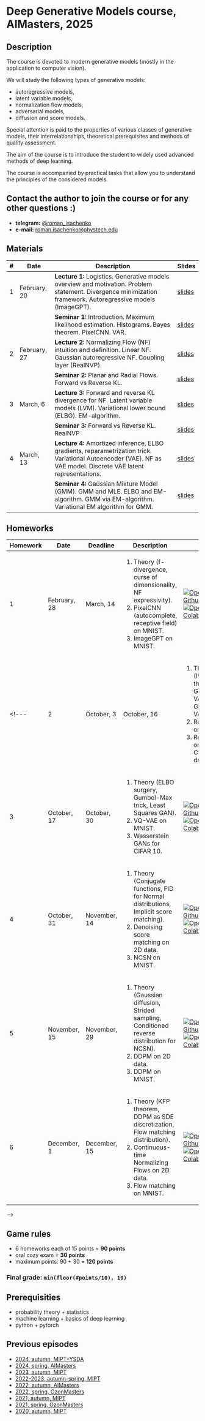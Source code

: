 # Deep Generative Models course, AIMasters, 2025

## Description
The course is devoted to modern generative models (mostly in the application to computer vision).

We will study the following types of generative models:
- autoregressive models,
- latent variable models,
- normalization flow models,
- adversarial models,
- diffusion and score models.

Special attention is paid to the properties of various classes of generative models, their interrelationships, theoretical prerequisites and methods of quality assessment.

The aim of the course is to introduce the student to widely used advanced methods of deep learning.

The course is accompanied by practical tasks that allow you to understand the principles of the considered models.

## Contact the author to join the course or for any other questions :)

- **telegram:** [@roman_isachenko](https://t.me/roman_isachenko)
- **e-mail:** roman.isachenko@phystech.edu

## Materials

| # | Date | Description | Slides |
|---|---|---|---|
| 1 | February, 20 | <b>Lecture 1:</b> Logistics. Generative models overview and motivation. Problem statement. Divergence minimization framework. Autoregressive models (ImageGPT). | [slides](lectures/lecture1/Lecture1.pdf) |
|  |  | <b>Seminar 1:</b> Introduction. Maximum likelihood estimation. Histograms. Bayes theorem. PixelCNN. VAR. | [slides](seminars/seminar1/) |
| 2 | February, 27 | <b>Lecture 2:</b> Normalizing Flow (NF) intuition and definition. Linear NF. Gaussian autoregressive NF. Coupling layer (RealNVP). | [slides](lectures/lecture2/Lecture2.pdf) |
|  |  | <b>Seminar 2:</b> Planar and Radial Flows. Forward vs Reverse KL. | [slides](seminars/seminar2/seminar2.ipynb) |
| 3 | March, 6 | <b>Lecture 3:</b> Forward and reverse KL divergence for NF. Latent variable models (LVM). Variational lower bound (ELBO). EM-algorithm. | [slides](lectures/lecture3/Lecture3.pdf) |
|  |  | <b>Seminar 3:</b> Forward vs Reverse KL. RealNVP | [slides](seminars/seminar3/) |
| 4 | March, 13 | <b>Lecture 4:</b> Amortized inference, ELBO gradients, reparametrization trick. Variational Autoencoder (VAE). NF as VAE model. Discrete VAE latent representations. | [slides](lectures/lecture4/Lecture4.pdf) |
|  |  | <b>Seminar 4:</b> Gaussian Mixture Model (GMM). GMM and MLE. ELBO and EM-algorithm. GMM via EM-algorithm. Variational EM algorithm for GMM. | [slides](seminars/seminar4/seminar4) |

<!---
| 5 | October, 8 | <b>Lecture 5:</b> Vector quantization, straight-through gradient estimation (VQ-VAE). Gumbel-softmax trick (DALL-E). ELBO surgery and optimal VAE prior. Learnable VAE prior. | [slides](lectures/lecture5/Lecture5.pdf) |
|  |  | <b>Seminar 5:</b> VAE: Implementation hints. Vanilla 2D VAE coding. VAE on Binarized MNIST visualization. Posterior collapse. Beta VAE on MNIST.| [slides](seminars/seminar5/seminar5.ipynb) |
| 6 | October, 15 | <b>Lecture 6:</b> Likelihood-free learning. GAN optimality theorem. Wasserstein distance. | [slides](lectures/lecture6/Lecture6.pdf) |
|  |  | <b>Seminar 6:</b>  KL vs JS divergences. Vanilla GAN in 1D coding. Mode collapse and vanishing gradients. Non-saturating GAN. | [slides](seminars/seminar6/seminar6.ipynb) |
| 7 | October, 22 | <b>Lecture 7:</b> Wasserstein GAN (WGAN). f-divergence minimization. GAN evaluation (FID, Precision-Recall, truncation trick). | [slides](lectures/lecture7/Lecture7.pdf) |
|  |  | <b>Seminar 7:</b> WGAN and WGAN-GP. | [slides](seminars/seminar7/seminar7.ipynb) |
| 8 | October, 29 | <b>Lecture 8:</b>  Langevin dynamic. Score matching (Denoising score matching, Noise Conditioned Score Network (NCSN)). Forward gaussian diffusion process. | [slides](lectures/lecture8/Lecture8.pdf) |
|  |  | <b>Seminar 8:</b> StyleGAN. | [slides](seminars/seminar8/StyleGAN.ipynb) |
| 9 | November, 5 | <b>Lecture 9:</b> Denoising score matching for diffusion. Reverse Gaussian diffusion process. Gaussian diffusion model as VAE. ELBO for DDPM. | [slides](lectures/lecture9/Lecture9.pdf) |
|  |  | <b>Seminar 9:</b> Noise Conditioned Score Network (NCSN). | [slides](seminars/seminar9/seminar9.ipynb) |
| 10 | November, 12 | <b>Lecture 10:</b> Denoising diffusion probabilistic model (DDPM): reparametrization and overview. Denoising diffusion as score-based generative model. Model guidance: classifier guidance, classfier-free guidance. | [slides](lectures/lecture10/Lecture10.pdf) |
|  |  | <b>Seminar 10:</b>  Denoising diffusion probabilistic model (DDPM). Denoising Diffusion Implicit Models (DDIM).| [slides](seminars/seminar10/seminar10.ipynb) |
| 11 | November, 19 | <b>Lecture 11:</b> Continuous-in-time NF and neural ODE. Continuity equation for NF log-likelihood. FFJORD and Hutchinson's trace estimator. Adjoint method for continuous-in-time NF.  | [slides](lectures/lecture11/Lecture11.pdf) |
|  |  | <b>Seminar 11:</b> Guidance. CLIP, GLIDE, DALL-E 2, Imagen, Latent Diffusion Model. | [slides](seminars/seminar11/seminar11.ipynb) |
| 12 | November, 26 | <b>Lecture 12:</b> SDE basics. Kolmogorov-Fokker-Planck equation. Probability flow ODE. Reverse SDE. Variance Preserving and Variance Exploding SDEs. | [slides](lectures/lecture12/Lecture12.pdf) |
|  |  | <b>Seminar 12:</b>  Latent Diffusion Models. Recap and colab playground.| [slides](seminars/seminar12/seminar12.ipynb) <a href="https://colab.research.google.com/github/r-isachenko/2024-DGM-MIPT-YSDA-course/blob/main/seminars/seminar12/seminar12_SD.ipynb" target="_parent"><img src="https://colab.research.google.com/assets/colab-badge.svg" alt="Open In Colab"/></a> |
| 13 | December, 3 | <b>Lecture 13:</b> Score-based generative models through SDE. Flow matching. Conditional flow matching. Conical gaussian paths. | [slides](lectures/lecture13/Lecture13.pdf) |
|  |  | <b>Seminar 13:</b> Latent Diffusion Models. Code. | [slides](seminars/seminar13/seminar13_SD.ipynb) <a href="https://colab.research.google.com/github/r-isachenko/2024-DGM-MIPT-YSDA-course/blob/main/seminars/seminar13/seminar13_SD.ipynb" target="_parent"><img src="https://colab.research.google.com/assets/colab-badge.svg" alt="Open In Colab"/></a> |
| 13 | December, 10 | <b>Lecture 14:</b> Conical gaussian paths (continued). Linear interpolation. Link with diffusion and score matching. Latent space models. Course overview. | [slides](lectures/lecture14/Lecture14.pdf) |
|  |  | <b>Seminar 14:</b>  The Final Recap| [slides](seminars/seminar14/seminar14.ipynb) |
-->

## Homeworks
| Homework | Date | Deadline | Description | Link |
|---------|------|-------------|--------|-------|
| 1 | February, 28 | March, 14 | <ol><li>Theory (f-divergence, curse of dimensionality, NF expressivity).</li><li>PixelCNN (autocomplete, receptive field) on MNIST.</li><li>ImageGPT on MNIST.</li></ol> | [![Open In Github](https://img.shields.io/static/v1.svg?logo=github&label=Repo&message=Open%20in%20Github&color=lightgrey)](homeworks/hw1.ipynb)<br>[![Open In Colab](https://colab.research.google.com/assets/colab-badge.svg)](https://colab.research.google.com/github/r-isachenko/2025-DGM-AIMasters-course/blob/main/homeworks/hw1.ipynb) |
<!---| 2 | October, 3 | October, 16 | <ol><li>Theory (IWAE theory, Gaussian VAE - I, Gaussian VAE - II).</li><li>RealNVP on MNIST.</li><li>ResNetVAE on CIFAR10 data.</li></ol> | [![Open In Github](https://img.shields.io/static/v1.svg?logo=github&label=Repo&message=Open%20in%20Github&color=lightgrey)](homeworks/hw2.ipynb)<br>[![Open In Colab](https://colab.research.google.com/assets/colab-badge.svg)](https://colab.research.google.com/github/r-isachenko/2024-DGM-MIPT-YSDA-course/blob/main/homeworks/hw2.ipynb) |
| 3 | October, 17 | October, 30 | <ol><li>Theory (ELBO surgery, Gumbel-Max trick, Least Squares GAN).</li><li>VQ-VAE on MNIST.</li><li>Wasserstein GANs for CIFAR 10.</li></ol> | [![Open In Github](https://img.shields.io/static/v1.svg?logo=github&label=Repo&message=Open%20in%20Github&color=lightgrey)](homeworks/hw3.ipynb)<br>[![Open In Colab](https://colab.research.google.com/assets/colab-badge.svg)](https://colab.research.google.com/github/r-isachenko/2024-DGM-MIPT-YSDA-course/blob/main/homeworks/hw3.ipynb) |
| 4 | October, 31 | November, 14 | <ol><li>Theory (Conjugate functions, FID for Normal distributions, Implicit score matching).</li><li>Denoising score matching on 2D data.</li><li>NCSN on MNIST.</li></ol> | [![Open In Github](https://img.shields.io/static/v1.svg?logo=github&label=Repo&message=Open%20in%20Github&color=lightgrey)](homeworks/hw4.ipynb)<br>[![Open In Colab](https://colab.research.google.com/assets/colab-badge.svg)](https://colab.research.google.com/github/r-isachenko/2024-DGM-MIPT-YSDA-course/blob/main/homeworks/hw4.ipynb) |
| 5 | November, 15 | November, 29 | <ol><li>Theory (Gaussian diffusion, Strided sampling, Conditioned reverse distribution for NCSN).</li><li>DDPM on 2D data.</li><li>DDPM on MNIST.</li></ol> | [![Open In Github](https://img.shields.io/static/v1.svg?logo=github&label=Repo&message=Open%20in%20Github&color=lightgrey)](homeworks/hw5.ipynb)<br>[![Open In Colab](https://colab.research.google.com/assets/colab-badge.svg)](https://colab.research.google.com/github/r-isachenko/2024-DGM-MIPT-YSDA-course/blob/main/homeworks/hw5.ipynb) |
| 6 | December, 1 | December, 15 | <ol><li>Theory (KFP theorem, DDPM as SDE discretization, Flow matching distribution).</li><li>Continuous-time Normalizing Flows on 2D data.</li><li>Flow matching on MNIST.</li></ol> |  [![Open In Github](https://img.shields.io/static/v1.svg?logo=github&label=Repo&message=Open%20in%20Github&color=lightgrey)](homeworks/hw6.ipynb)<br>[![Open In Colab](https://colab.research.google.com/assets/colab-badge.svg)](https://colab.research.google.com/github/r-isachenko/2024-DGM-MIPT-YSDA-course/blob/main/homeworks/hw6.ipynb) |
-->

## Game rules
- 6 homeworks each of 15 points = **90 points**
- oral cozy exam = **30 points**
- maximum points: 90 + 30 = **120 points**
### Final grade: `min(floor(#points/10), 10)`

## Prerequisities
- probability theory + statistics
- machine learning + basics of deep learning
- python + pytorch

## Previous episodes
- [2024, autumn, MIPT+YSDA](https://github.com/r-isachenko/2024-DGM-MIPT-YSDA-course)
- [2024, spring, AIMasters](https://github.com/r-isachenko/2024-DGM-AIMasters-course)
- [2023, autumn, MIPT](https://github.com/r-isachenko/2023-DGM-MIPT-course)
- [2022-2023, autumn-spring, MIPT](https://github.com/r-isachenko/2022-2023-DGM-MIPT-course)
- [2022, autumn, AIMasters](https://github.com/r-isachenko/2022-2023-DGM-AIMasters-course)
- [2022, spring, OzonMasters](https://github.com/r-isachenko/2022-DGM-Ozon-course)
- [2021, autumn, MIPT](https://github.com/r-isachenko/2021-DGM-MIPT-course)
- [2021, spring, OzonMasters](https://github.com/r-isachenko/2021-DGM-Ozon-course)
- [2020, autumn, MIPT](https://github.com/r-isachenko/2020-DGM-MIPT-course)

